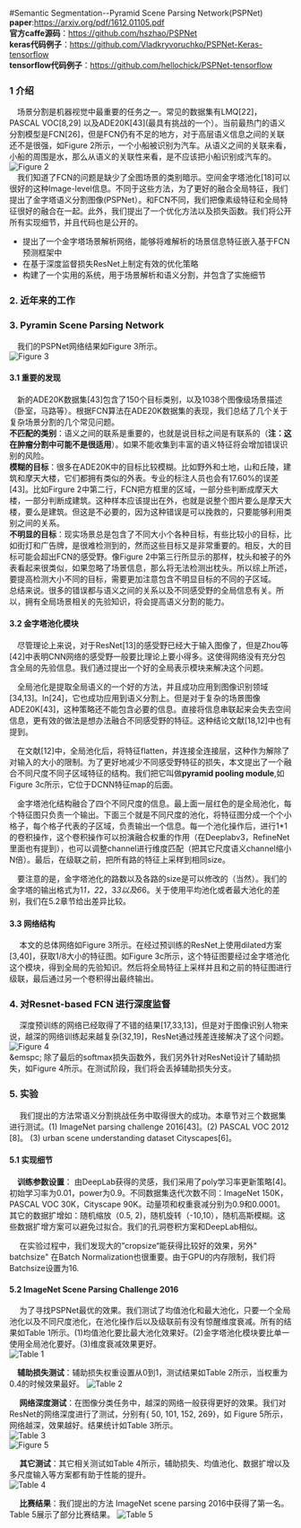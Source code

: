 #Semantic Segmentation--Pyramid Scene Parsing Network(PSPNet)
**paper**:https://arxiv.org/pdf/1612.01105.pdf </br>
**官方caffe源码**：https://github.com/hszhao/PSPNet </br>
**keras代码例子**：https://github.com/Vladkryvoruchko/PSPNet-Keras-tensorflow </br>
**tensorflow代码例子**：https://github.com/hellochick/PSPNet-tensorflow </br>
### 1 介绍
&emsp;场景分割是机器视觉中最重要的任务之一。常见的数据集有LMQ[22]，PASCAL VOC[8,29] 以及ADE20K[43](最具有挑战的一个）。当前最热门的语义分割模型是FCN[26]，但是FCN仍有不足的地方，对于高层语义信息之间的关联还不是很强，如Figure 2所示，一个小船被识别为汽车。从语义之间的关联来看，小船的周围是水，那么从语义的关联性来看，是不应该把小船识别成汽车的。</br>
![Figure 2](https://paper-reading-1258239805.cos.ap-chengdu.myqcloud.com/PSPNet/PSPNet_Figure2.PNG)</br>
&emsp;我们知道了FCN的问题是缺少了全图场景的类别暗示。空间金字塔池化[18]可以很好的这种Image-level信息。不同于这些方法，为了更好的融合全局特征，我们提出了金字塔语义分割图像(PSPNet）。和FCN不同，我们把像素级特征和全局特征很好的融合在一起。此外，我们提出了一个优化方法以及损失函数。我们将公开所有实现细节，并且代码也是公开的。
- 提出了一个金字塔场景解析网络，能够将难解析的场景信息特征嵌入基于FCN预测框架中
- 在基于深度监督损失ResNet上制定有效的优化策略
- 构建了一个实用的系统，用于场景解析和语义分割，并包含了实施细节
### 2. 近年来的工作

### 3. Pyramin Scene Parsing Network
&emsp;我们的PSPNet网络结果如Figure 3所示。</br>
![Figure 3](https://paper-reading-1258239805.cos.ap-chengdu.myqcloud.com/PSPNet/PSPNet_Figure3.PNG)</br>
#### 3.1 重要的发现
&emsp;新的ADE20K数据集[43]包含了150个目标类别，以及1038个图像级场景描述（卧室，马路等）。根据FCN算法在ADE20K数据集的表现，我们总结了几个关于复杂场景分割的几个常见问题。</br>
**不匹配的类别**：语义之间的联系是重要的，也就是说目标之间是有联系的（**注：这在肿瘤分割中可能不是很适用**）。如果不能收集到丰富的语义特征将会增加错误识别的风险。</br>
**模糊的目标**：很多在ADE20K中的目标比较模糊。比如野外和土地，山和丘陵，建筑和摩天大楼，它们都拥有类似的外表。专业的标注人员也会有17.60%的误差[43]。比如Firgure 2中第二行，FCN把方框里的区域，一部分些判断成摩天大楼，一部分判断成建筑。这种样本应该提出在外，也就是说整个图片要么是摩天大楼，要么是建筑。但这是不必要的，因为这种错误是可以挽救的，只要能够利用类别之间的关系。</br>
**不明显的目标**：现实场景总是包含了不同大小个各种目标，有些比较小的目标，比如街灯和广告牌，是很难检测到的，然而这些目标又是非常重要的。相反，大的目标可能会超出FCN的感受野。像Figure 2中第三行所显示的那样，枕头和被子的外表看起来很类似，如果忽略了场景信息，那么将无法检测出枕头。所以综上所述，要提高检测大小不同的目标，需要更加注意包含不明显目标的不同的子区域。</br>
总结来说。很多的错误都与语义之间的关系以及不同感受野的全局信息有关。所以，拥有全局场景相关的先验知识，将会提高语义分割的能力。</br>

#### 3.2 金字塔池化模块
&emsp;尽管理论上来说，对于ResNet[13]的感受野已经大于输入图像了，但是Zhou等[42]中表明CNN网络的感受野一般要比理论上要小得多。这使得网络没有充分包含全局的先验信息。我们通过提出一个好的全局表示模块来解决这个问题。</br>

&emsp;全局池化是提取全局语义的一个好的方法，并且成功应用到图像识别领域[34,13]。In[24]，它也成功应用到语义分割上。但是对于复杂的场景图像ADE20K[43]，这种策略还不能包含必要的信息。直接将信息串联起来会失去空间信息，更有效的做法是想办法融合不同感受野的特征。这种结论文献[18,12]中也有提到。</br>

&emsp;在文献[12]中，全局池化后，将特征flatten，并连接全连接层，这种作为解除了对输入的大小的限制。为了更好地减少不同感受野特征的损失，本文提出了一个融合不同尺度不同子区域特征的结构。我们把它叫做**pyramid pooling module**,如Figure 3c所示，它位于DCNN特征map的后面。</br>

&emsp;金字塔池化结构融合了四个不同尺度的信息。最上面一层红色的是全局池化，每个特征图只负责一个输出。下面三个就是不同尺度的池化，将特征图分成一个个小格子，每个格子代表的子区域，负责输出一个信息。每一个池化操作后，进行1*1的卷积操作，这个卷积操作可以扮演融合权重的作用（在Deeplabv3，RefineNet里面也有提到），也可以调整channel进行维度匹配（把其它尺度语义channel缩小N倍）。最后，在级联之前，把所有路的特征上采样到相同size。</br>

&emsp;要注意的是，金字塔池化的路数以及各路的size是可以修改的（当然）。我们的金字塔的输出格式为1*1，2*2，3*3以及6*6。关于使用平均池化或者最大池化的差别，我们在5.2章节给出差异比较。</br>


#### 3.3 网络结构
&emsp; 本文的总体网络如Figure 3所示。在经过预训练的ResNet上使用dilated方案[3,40]，获取1/8大小的特征图。如Figure 3c所示，这个特征图要经过金字塔池化这个模块，得到全局的先验知识。然后将全局特征上采样并且和之前的特征图进行级联，最后通过另一个卷积得出最终输出。

### 4. 对Resnet-based FCN 进行深度监督
&emsp; 深度预训练的网络已经取得了不错的结果[17,33,13]，但是对于图像识别人物来说，越深的网络训练起来越复杂[32,19]，ResNet通过残差连接解决了这个问题。</br>
![Figure 4](https://paper-reading-1258239805.cos.ap-chengdu.myqcloud.com/PSPNet/PSPNet_Figure4.PNG)</br>
&emspc; 除了最后的softmax损失函数外，我们另外针对ResNet设计了辅助损失，如Figure 4所示。在测试阶段，我们将会丢掉辅助损失分支。</br>

### 5. 实验
&emsp; 我们提出的方法常语义分割挑战任务中取得很大的成功。本章节对三个数据集进行测试。(1) ImageNet parsing challenge 2016[43]。(2) PASCAL VOC 2012 [8]。 (3) urban scene understanding dataset Cityscapes[6]。</br>
#### 5.1 实现细节
&emsp;**训练参数设置**： 由DeepLab获得的灵感，我们采用了poly学习率更新策略[4]。初始学习率为0.01，power为0.9。不同数据集迭代次数不同：ImageNet 150K，PASCAL VOC 30K，Cityscape 90K。动量项和权重衰减分别为0.9和0.0001。其它的数据扩增如：随机缩放（0.5, 2)，随机旋转（-10,10），随机高斯模糊。这些数据扩增方案可以避免过拟合。我们的孔洞卷积方案和DeepLab相似。</br>

&emsp; 在实验过程中，我们发现大的”cropsize“能获得比较好的效果，另外" batchsize" 在Batch Normalization也很重要。由于GPU的内存限制，我们将Batchsize设置为16.</br>

#### 5.2 ImageNet Scene Parsing Challenge 2016

&emsp; 为了寻找PSPNet最优的效果。我们测试了均值池化和最大池化，只要一个全局池化以及不同尺度池化，在池化操作后以及级联前有没有惊醒维度衰减。所有的结果如Table 1所示。(1)均值池化要比最大池化效果好。(2)金字塔池化模块要比单一使用全局池化要好。(3)维度衰减效果更好。</br>
![Table 1](https://paper-reading-1258239805.cos.ap-chengdu.myqcloud.com/PSPNet/PSPNet_Table1.PNG)</br>

&emsp;**辅助损失测试**：辅助损失权重设置从0到1，测试结果如Table 2所示，当权重为0.4的时候效果最好。
![Table 2](https://paper-reading-1258239805.cos.ap-chengdu.myqcloud.com/PSPNet/PSPNet_Table2.PNG)</br>

&emsp; **网络深度测试**：在图像分类任务中，越深的网络一般获得更好的效果。我们对ResNet的网络深度进行了测试，分别有{ 50, 101, 152, 269}，如 Figure 5所示，网络越深，效果越好。结果统计如Table 3所示。</br>
![Table 3](https://paper-reading-1258239805.cos.ap-chengdu.myqcloud.com/PSPNet/PSPNet_Table3.PNG)</br>
![Figure 5](https://paper-reading-1258239805.cos.ap-chengdu.myqcloud.com/PSPNet/PSPNet_Figure5.PNG)</br>

&emsp; **其它测试**：其它相关测试如Table 4所示，辅助损失、均值池化、数据扩增以及多尺度输入等方案都有助于性能的提升。</br>
![Table 4](https://paper-reading-1258239805.cos.ap-chengdu.myqcloud.com/PSPNet/PSPNet_Table4.PNG)</br>

&emsp; **比赛结果**：我们提出的方法 ImageNet scene parsing 2016中获得了第一名。Table 5展示了部分比赛结果。
![Table 5](https://paper-reading-1258239805.cos.ap-chengdu.myqcloud.com/PSPNet/PSPNet_Table5.PNG)</br>
